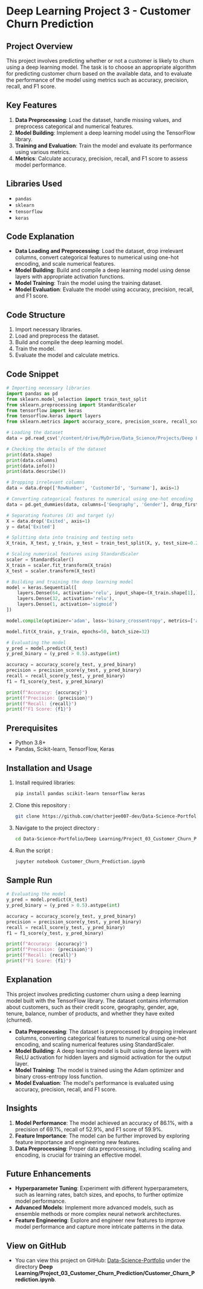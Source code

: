 # Deep Learning Project 3 - Customer Churn Prediction

## Project Overview
This project involves predicting whether or not a customer is likely to churn using a deep learning model. The task is to choose an appropriate algorithm for predicting customer churn based on the available data, and to evaluate the performance of the model using metrics such as accuracy, precision, recall, and F1 score.

## Key Features
1. **Data Preprocessing**: Load the dataset, handle missing values, and preprocess categorical and numerical features.
2. **Model Building**: Implement a deep learning model using the TensorFlow library.
3. **Training and Evaluation**: Train the model and evaluate its performance using various metrics.
4. **Metrics**: Calculate accuracy, precision, recall, and F1 score to assess model performance.

## Libraries Used
- `pandas`
- `sklearn`
- `tensorflow`
- `keras`

## Code Explanation
- **Data Loading and Preprocessing**: Load the dataset, drop irrelevant columns, convert categorical features to numerical using one-hot encoding, and scale numerical features.
- **Model Building**: Build and compile a deep learning model using dense layers with appropriate activation functions.
- **Model Training**: Train the model using the training dataset.
- **Model Evaluation**: Evaluate the model using accuracy, precision, recall, and F1 score.

## Code Structure
1. Import necessary libraries.
2. Load and preprocess the dataset.
3. Build and compile the deep learning model.
4. Train the model.
5. Evaluate the model and calculate metrics.

## Code Snippet
```python
# Importing necessary libraries
import pandas as pd
from sklearn.model_selection import train_test_split
from sklearn.preprocessing import StandardScaler
from tensorflow import keras
from tensorflow.keras import layers
from sklearn.metrics import accuracy_score, precision_score, recall_score, f1_score

# Loading the dataset
data = pd.read_csv('/content/drive/MyDrive/Data_Science/Projects/Deep Learning Projects/Datasets/Churn_Modelling.csv')

# Checking the details of the dataset
print(data.shape)
print(data.columns)
print(data.info())
print(data.describe())

# Dropping irrelevant columns
data = data.drop(['RowNumber', 'CustomerId', 'Surname'], axis=1)

# Converting categorical features to numerical using one-hot encoding
data = pd.get_dummies(data, columns=['Geography', 'Gender'], drop_first=True)

# Separating features (X) and target (y)
X = data.drop('Exited', axis=1)
y = data['Exited']

# Splitting data into training and testing sets
X_train, X_test, y_train, y_test = train_test_split(X, y, test_size=0.2, random_state=42)

# Scaling numerical features using StandardScaler
scaler = StandardScaler()
X_train = scaler.fit_transform(X_train)
X_test = scaler.transform(X_test)

# Building and training the deep learning model
model = keras.Sequential([
    layers.Dense(64, activation='relu', input_shape=(X_train.shape[1],)),
    layers.Dense(32, activation='relu'),
    layers.Dense(1, activation='sigmoid')
])

model.compile(optimizer='adam', loss='binary_crossentropy', metrics=['accuracy'])

model.fit(X_train, y_train, epochs=50, batch_size=32)

# Evaluating the model
y_pred = model.predict(X_test)
y_pred_binary = (y_pred > 0.5).astype(int)

accuracy = accuracy_score(y_test, y_pred_binary)
precision = precision_score(y_test, y_pred_binary)
recall = recall_score(y_test, y_pred_binary)
f1 = f1_score(y_test, y_pred_binary)

print(f"Accuracy: {accuracy}")
print(f"Precision: {precision}")
print(f"Recall: {recall}")
print(f"F1 Score: {f1}")
```
## Prerequisites
- Python 3.8+
- Pandas, Scikit-learn, TensorFlow, Keras

## Installation and Usage
1. Install required libraries:
    ```bash
    pip install pandas scikit-learn tensorflow keras
    ```
2. Clone this repository :  
   ```bash  
   git clone https://github.com/chatterjee007-dev/Data-Science-Portfolio.git
    ```
3. Navigate to the project directory :
   ```bash
   cd Data-Science-Portfolio/Deep Learning/Project_03_Customer_Churn_Prediction
    ```
4. Run the script :
   ```bash
   jupyter notebook Customer_Churn_Prediction.ipynb
   ```
## Sample Run
```python
# Evaluating the model
y_pred = model.predict(X_test)
y_pred_binary = (y_pred > 0.5).astype(int)

accuracy = accuracy_score(y_test, y_pred_binary)
precision = precision_score(y_test, y_pred_binary)
recall = recall_score(y_test, y_pred_binary)
f1 = f1_score(y_test, y_pred_binary)

print(f"Accuracy: {accuracy}")
print(f"Precision: {precision}")
print(f"Recall: {recall}")
print(f"F1 Score: {f1}")
```
## Explanation
This project involves predicting customer churn using a deep learning model built with the TensorFlow library. The dataset contains information about customers, such as their credit score, geography, gender, age, tenure, balance, number of products, and whether they have exited (churned).

- **Data Preprocessing**: The dataset is preprocessed by dropping irrelevant columns, converting categorical features to numerical using one-hot encoding, and scaling numerical features using StandardScaler.
- **Model Building**: A deep learning model is built using dense layers with ReLU activation for hidden layers and sigmoid activation for the output layer.
- **Model Training**: The model is trained using the Adam optimizer and binary cross-entropy loss function.
- **Model Evaluation**: The model's performance is evaluated using accuracy, precision, recall, and F1 score.

## Insights
1. **Model Performance**: The model achieved an accuracy of 86.1%, with a precision of 69.1%, recall of 52.9%, and F1 score of 59.9%.
2. **Feature Importance**: The model can be further improved by exploring feature importance and engineering new features.
3. **Data Preprocessing**: Proper data preprocessing, including scaling and encoding, is crucial for training an effective model.

## Future Enhancements
- **Hyperparameter Tuning**: Experiment with different hyperparameters, such as learning rates, batch sizes, and epochs, to further optimize model performance.
- **Advanced Models**: Implement more advanced models, such as ensemble methods or more complex neural network architectures.
- **Feature Engineering**: Explore and engineer new features to improve model performance and capture more intricate patterns in the data.
## View on GitHub
- You can view this project on GitHub: [Data-Science-Portfolio](https://github.com/chatterjee007-dev/Data-Science-Portfolio/tree/main) under the directory **Deep Learning/Project_03_Customer_Churn_Prediction/Customer_Churn_Prediction.ipynb**.
